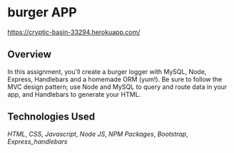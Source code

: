 # burger APP

https://cryptic-basin-33294.herokuapp.com/

## Overview
In this assignment, you'll create a burger logger with MySQL, Node, Express, Handlebars and a homemade ORM (yum!). Be sure to follow the MVC design pattern; use Node and MySQL to query and route data in your app, and Handlebars to generate your HTML.

## Technologies Used
_HTML_,
_CSS_,
_Javascript_,
_Node JS_,
_NPM Packages_,
_Bootstrap_,
_Express_handlebars_
